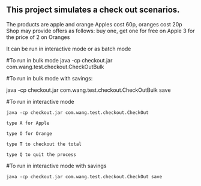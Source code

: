 ## This project simulates a check out scenarios.
The products are apple and orange
Apples cost 60p, oranges cost 20p
Shop may provide offers as follows:
buy one, get one for free on Apple
3 for the price of 2 on Oranges

It can be run in interactive mode or as batch mode

#To run in bulk mode
java -cp checkout.jar com.wang.test.checkout.CheckOutBulk

#To run in bulk mode with savings:

java -cp checkout.jar com.wang.test.checkout.CheckOutBulk save
 
#To run in interactive mode

	java -cp checkout.jar com.wang.test.checkout.CheckOut
	
	type A for Apple 
	
	type O for Orange
	
	type T to checkout the total
	
	type Q to quit the process 
	
#To run in interactive mode with savings

	java -cp checkout.jar com.wang.test.checkout.CheckOut save
	